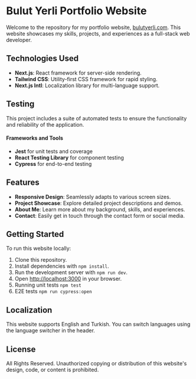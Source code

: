 # Bulut Yerli Portfolio Website

Welcome to the repository for my portfolio website, [bulutyerli.com](https://bulutyerli.com/). This website showcases my skills, projects, and experiences as a full-stack web developer.

## Technologies Used

- **Next.js**: React framework for server-side rendering.
- **Tailwind CSS**: Utility-first CSS framework for rapid styling.
- **Next.js Intl**: Localization library for multi-language support.

## Testing

This project includes a suite of automated tests to ensure the functionality and reliability of the application.

#### Frameworks and Tools

- **Jest** for unit tests and coverage
- **React Testing Library** for component testing
- **Cypress** for end-to-end testing

## Features

- **Responsive Design**: Seamlessly adapts to various screen sizes.
- **Project Showcase**: Explore detailed project descriptions and demos.
- **About Me**: Learn more about my background, skills, and experiences.
- **Contact**: Easily get in touch through the contact form or social media.

## Getting Started

To run this website locally:

1. Clone this repository.
2. Install dependencies with `npm install`.
3. Run the development server with `npm run dev`.
4. Open [http://localhost:3000](http://localhost:3000) in your browser.
5. Running unit tests `npm test`
6. E2E tests `npm run cypress:open`

## Localization

This website supports English and Turkish. You can switch languages using the language switcher in the header.

## License

All Rights Reserved. Unauthorized copying or distribution of this website's design, code, or content is prohibited.

```

```
